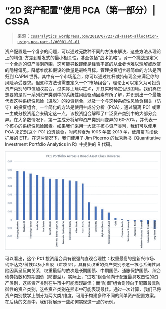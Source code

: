 <!--yml

类别：未分类

日期：2024-05-12 17:44:04

-->

# “2D 资产配置”使用 PCA（第一部分）| CSSA

> 来源：[`cssanalytics.wordpress.com/2018/07/23/2d-asset-allocation-using-pca-part-1/#0001-01-01`](https://cssanalytics.wordpress.com/2018/07/23/2d-asset-allocation-using-pca-part-1/#0001-01-01)

资产配置是一个复杂的问题，可以通过无数种不同的方法来解决，这些方法从理论上的均值-方差到启发式的最小相关性，甚至包括“战术策略”。另一个挑战是定义一个合适的资产类别范围，这可能导致即使是经验丰富的从业者也难以理解或欣赏的隐秘偏见。降低维度和假设的数量是最终目标。管理投资组合最简单的方法是回归到 CAPM 世界，其中有一个市场组合，你可以通过杠杆或持有现金来满足你的风险承受要求。但这种方法也需要定义一个“市场组合”，理论上可以定义为可投资资产类别的市值加权混合，但实际上难以定义，并且实时确定也很困难。我们真正想要的是对一系列资产类别中的系统性风险驱动因素有所了解，并识别出一个最能代表这种系统性风险（进攻）的投资组合，以及一个与这种系统性风险负相关（防守）的投资组合。一个简化的方法是使用主成分分析（PCA），通过隔离 PC1 或第一主成分投资组合来确定这一点，该投资组合解释了广泛资产类别中的大部分变异。在大多数情况下，第一主成分将解释资产类别间变异的 60-70%，并代表一个核心的系统性风险因素。如果我们采用一大篮子核心资产类别，我们可以使用 PCA 来识别这个 PC1 投资组合，时间跨度为 1995 年至 2018 年，使用带有指数扩展的 ETF。在这种情况下，我们使用了 Jim Picerno 的优秀新书《Quantitative Investment Portfolio Analytics in R》中提供的 R 代码。

![](img/7b691ec69f2950b9e7febe5be8bf3dd7.png)

可以看出，这个 PC1 投资组合具有很强的直观合理性：权重最高的是新兴市场、纳斯达克/科技以及小盘股（进攻型）。具有负权重的资产类别与这一核心系统性风险因素呈反向关系，权重最低的依次是长期国债、中期国债、通胀保护国债、综合债券指数和短期国债（防御型）。实际上，“进攻”组合倾向于配置最具攻击性的资产类别，这些资产类别在牛市中可能表现最佳；而“防御”组合则倾向于配置最具防御性的资产类别，这些资产类别在熊市中可能表现最佳。通过一次计算，我们已将资产类别数学上划分为两大类/维度，可用于构建多种不同的简单资产配置方案。在后续的文章中，我们将展示一些如何实现这一点的示例。
